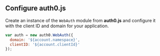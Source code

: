 ## Configure auth0.js

Create an instance of the `WebAuth` module from **auth0.js** and configure it with the client ID and domain for your application.

```js
var auth = new auth0.WebAuth({
  domain: '${account.namespace}',
  clientID: '${account.clientId}'
});
```